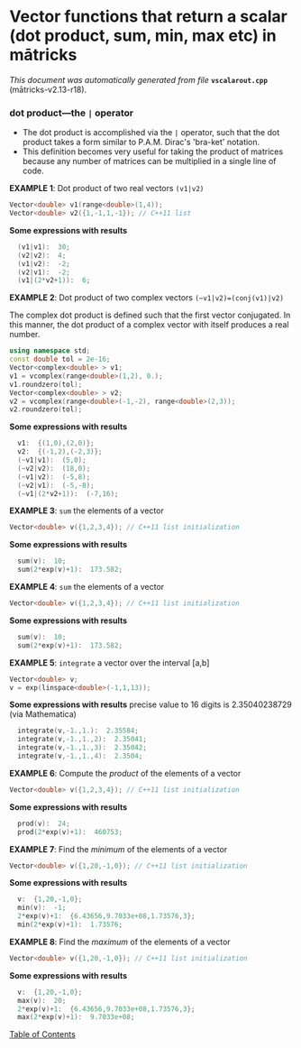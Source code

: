 
# Vector functions that return a scalar (dot product, sum, min, max etc) in mātricks
_This document was automatically generated from file_ **`vscalarout.cpp`** (mātricks-v2.13-r18).

### dot product—the `|` operator
* The dot product is accomplished via the `|` operator, such that the dot product takes a form similar to P.A.M. Dirac's 'bra-ket' notation.
* This definition becomes very useful for taking the product of matrices because any number of matrices can be multiplied in a single line of code.


**EXAMPLE 1**: Dot product of two real vectors `(v1|v2)`
```C++
Vector<double> v1(range<double>(1,4));
Vector<double> v2({1,-1,1,-1}); // C++11 list
```

**Some expressions with results**
```C++
  (v1|v1):  30; 
  (v2|v2):  4; 
  (v1|v2):  -2; 
  (v2|v1):  -2; 
  (v1|(2*v2+1)):  6; 
```



**EXAMPLE 2**: Dot product of two complex vectors `(~v1|v2)=(conj(v1)|v2)`

The complex dot product is defined such that the first vector conjugated.  In this manner, the dot product of a complex vector with itself produces a real number.
```C++
using namespace std;
const double tol = 2e-16;
Vector<complex<double> > v1;
v1 = vcomplex(range<double>(1,2), 0.);
v1.roundzero(tol);
Vector<complex<double> > v2;
v2 = vcomplex(range<double>(-1,-2), range<double>(2,3));
v2.roundzero(tol);
```

**Some expressions with results**
```C++
  v1:  {(1,0),(2,0)}; 
  v2:  {(-1,2),(-2,3)}; 
  (~v1|v1):  (5,0); 
  (~v2|v2):  (18,0); 
  (~v1|v2):  (-5,8); 
  (~v2|v1):  (-5,-8); 
  (~v1|(2*v2+1)):  (-7,16); 
```



**EXAMPLE 3**: `sum` the elements of a vector
```C++
Vector<double> v({1,2,3,4}); // C++11 list initialization
```

**Some expressions with results**
```C++
  sum(v):  10; 
  sum(2*exp(v)+1):  173.582; 
```



**EXAMPLE 4**: `sum` the elements of a vector
```C++
Vector<double> v({1,2,3,4}); // C++11 list initialization
```

**Some expressions with results**
```C++
  sum(v):  10; 
  sum(2*exp(v)+1):  173.582; 
```



**EXAMPLE 5**: `integrate` a vector over the interval [a,b]
```C++
Vector<double> v;
v = exp(linspace<double>(-1,1,13));
```

**Some expressions with results** precise value to 16 digits is 2.35040238729 (via Mathematica)
```C++
  integrate(v,-1.,1.):  2.35584; 
  integrate(v,-1.,1.,2):  2.35041; 
  integrate(v,-1.,1.,3):  2.35042; 
  integrate(v,-1.,1.,4):  2.3504; 
```



**EXAMPLE 6**: Compute the _product_ of the elements of a vector
```C++
Vector<double> v({1,2,3,4}); // C++11 list initialization
```

**Some expressions with results**
```C++
  prod(v):  24; 
  prod(2*exp(v)+1):  460753; 
```



**EXAMPLE 7**: Find the _minimum_ of the elements of a vector
```C++
Vector<double> v({1,20,-1,0}); // C++11 list initialization
```

**Some expressions with results**
```C++
  v:  {1,20,-1,0}; 
  min(v):  -1; 
  2*exp(v)+1:  {6.43656,9.7033e+08,1.73576,3}; 
  min(2*exp(v)+1):  1.73576; 
```



**EXAMPLE 8**: Find the _maximum_ of the elements of a vector
```C++
Vector<double> v({1,20,-1,0}); // C++11 list initialization
```

**Some expressions with results**
```C++
  v:  {1,20,-1,0}; 
  max(v):  20; 
  2*exp(v)+1:  {6.43656,9.7033e+08,1.73576,3}; 
  max(2*exp(v)+1):  9.7033e+08; 
```


[Table of Contents](README.md)
